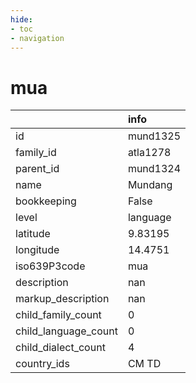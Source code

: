 ```yaml
---
hide:
- toc
- navigation
---
```

# mua
|                      | info     |
|:---------------------|:---------|
| id                   | mund1325 |
| family_id            | atla1278 |
| parent_id            | mund1324 |
| name                 | Mundang  |
| bookkeeping          | False    |
| level                | language |
| latitude             | 9.83195  |
| longitude            | 14.4751  |
| iso639P3code         | mua      |
| description          | nan      |
| markup_description   | nan      |
| child_family_count   | 0        |
| child_language_count | 0        |
| child_dialect_count  | 4        |
| country_ids          | CM TD    |